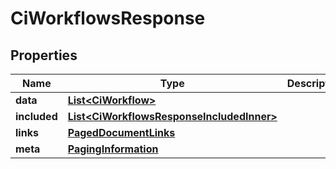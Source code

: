 

# CiWorkflowsResponse


## Properties

| Name | Type | Description | Notes |
|------------ | ------------- | ------------- | -------------|
|**data** | [**List&lt;CiWorkflow&gt;**](CiWorkflow.md) |  |  |
|**included** | [**List&lt;CiWorkflowsResponseIncludedInner&gt;**](CiWorkflowsResponseIncludedInner.md) |  |  [optional] |
|**links** | [**PagedDocumentLinks**](PagedDocumentLinks.md) |  |  |
|**meta** | [**PagingInformation**](PagingInformation.md) |  |  [optional] |



